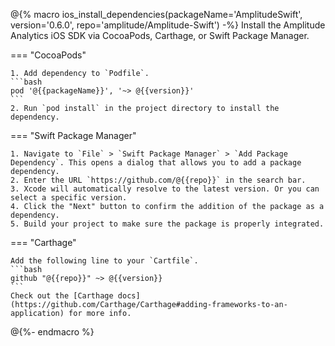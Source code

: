 @{% macro ios_install_dependencies(packageName='AmplitudeSwift', version='0.6.0', repo='amplitude/Amplitude-Swift') -%}
Install the Amplitude Analytics iOS SDK via CocoaPods, Carthage, or Swift Package Manager. 

=== "CocoaPods"

    1. Add dependency to `Podfile`. 
    ```bash
    pod '@{{packageName}}', '~> @{{version}}'
    ```
    2. Run `pod install` in the project directory to install the dependency. 

=== "Swift Package Manager"

    1. Navigate to `File` > `Swift Package Manager` > `Add Package Dependency`. This opens a dialog that allows you to add a package dependency. 
    2. Enter the URL `https://github.com/@{{repo}}` in the search bar. 
    3. Xcode will automatically resolve to the latest version. Or you can select a specific version. 
    4. Click the "Next" button to confirm the addition of the package as a dependency. 
    5. Build your project to make sure the package is properly integrated.

=== "Carthage"

    Add the following line to your `Cartfile`.
    ```bash
    github "@{{repo}}" ~> @{{version}}
    ```
    Check out the [Carthage docs](https://github.com/Carthage/Carthage#adding-frameworks-to-an-application) for more info.

@{%- endmacro %}
